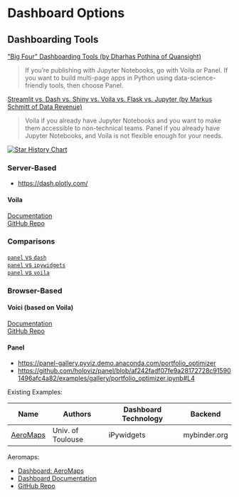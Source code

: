 # Dashboard Options

## Dashboarding Tools

["Big Four" Dashboarding Tools (by Dharhas Pothina of Quansight)](https://quansight.com/post/dash-voila-panel-streamlit-our-thoughts-on-the-big-four-dashboarding-tools/)

> If you’re publishing with Jupyter Notebooks, go with Voila or Panel. If you want to build multi-page apps in Python using data-science-friendly tools, then choose Panel.

[Streamlit vs. Dash vs. Shiny vs. Voila vs. Flask vs. Jupyter (by Markus Schmitt of Data Revenue)](https://www.datarevenue.com/en-blog/data-dashboarding-streamlit-vs-dash-vs-shiny-vs-voila)

> Voila if you already have Jupyter Notebooks and you want to make them accessible to non-technical teams. Panel if you already have Jupyter Notebooks, and Voila is not flexible enough for your needs.

[![Star History Chart](https://api.star-history.com/svg?repos=holoviz/panel,plotly/dash,voila-dashboards/voila,voila-dashboards/voici,streamlit/streamlit,jupyter-widgets/ipywidgets&type=Date)](https://star-history.com/#holoviz/panel&plotly/dash&voila-dashboards/voila&voila-dashboards/voici&streamlit/streamlit&jupyter-widgets/ipywidgets&Date)


### Server-Based

 - https://dash.plotly.com/

#### Voila

[Documentation](https://voila.readthedocs.io/) \
[GitHub Repo](https://github.com/voila-dashboards/voila)


### Comparisons

[`panel` vs `dash`](https://panel.holoviz.org/explanation/comparisons/compare_dash.html#) \
[`panel` vs `ipywidgets`](https://panel.holoviz.org/explanation/comparisons/compare_ipywidgets.html) \
[`panel` vs `voila`](https://panel.holoviz.org/explanation/comparisons/compare_voila.html)

### Browser-Based

#### Voici (based on Voila)

[Documentation](https://voici.readthedocs.io/en/latest/) \
[GitHub Repo](https://github.com/voila-dashboards/voici)

#### Panel

- https://panel-gallery.pyviz.demo.anaconda.com/portfolio_optimizer
- https://github.com/holoviz/panel/blob/af242fadf07fe9a28172728c915901496afc4a82/examples/gallery/portfolio_optimizer.ipynb#L4

Existing Examples:

| Name | Authors | Dashboard Technology | Backend | 
| ---- | ------- | ---------- | ------- |
| [AeroMaps](https://github.com/AeroMAPS/AeroMAPS) | Univ. of Toulouse | iPywidgets | mybinder.org |


Aeromaps:

- [Dashboard: AeroMaps](https://aeromaps.isae-supaero.fr)
- [Dashboard Documentation](https://aeromaps.github.io/AeroMAPS/intro.html)
- [GitHub Repo](https://github.com/AeroMAPS/AeroMAPS?tab=readme-ov-file)